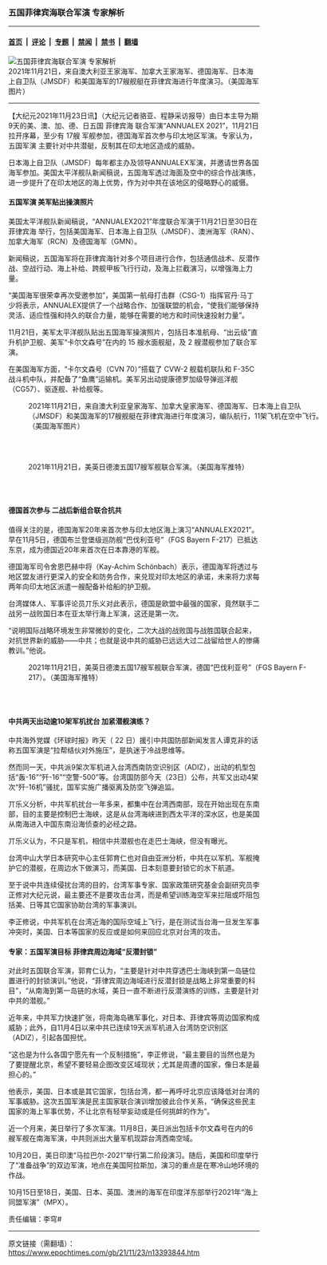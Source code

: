 ### 五国菲律宾海联合军演 专家解析

---

#### [首页](../../../..?n13393844) &nbsp;|&nbsp; [评论](../../../../../epoch-comment?n13393844) &nbsp;|&nbsp; [专题](../../../../../epoch-special?n13393844) &nbsp;|&nbsp; [禁闻](../../../../../epoch-news?n13393844) &nbsp;|&nbsp; [禁书](../../../../../books?n13393844) &nbsp;|&nbsp; [翻墙](https://github.com/gfw-breaker/nogfw/blob/master/README.md?n13393844)


<div><img alt="五国菲律宾海联合军演 专家解析" class="attachment-djy_600_400 size-djy_600_400 wp-post-image" src="https://i.epochtimes.com/assets/uploads/2021/11/id13393883-FEvyCgWVQAYzVme-1-600x400.jpg"/>
<div class="caption">
 2021年11月21日，来自澳大利亚王家海军、加拿大王家海军、德国海军、日本海上自卫队（JMSDF）和美国海军的17艘舰艇在菲律宾海进行年度演习。（美国海军图片）
</div></div><hr/><div class="post_content" id="artbody" itemprop="articleBody">
 <!-- article content begin -->
 <p>
  【大纪元2021年11月23日讯】（大纪元记者骆亚、程静采访报导）由日本主导为期9天的美、澳、加、德、日五国
  <ok href="https://www.epochtimes.com/gb/tag/%E8%8F%B2%E5%BE%8B%E5%AE%BE%E6%B5%B7.html">
   菲律宾海
  </ok>
  联合军演“ANNUALEX 2021”，11月21日拉开序幕，至少有
  <span class="s2">
   17艘
  </span>
  军舰参加，德国海军首次参与印太地区军演。专家认为，
  <ok href="https://www.epochtimes.com/gb/tag/%E4%BA%94%E5%9B%BD%E5%86%9B%E6%BC%94.html">
   五国军演
  </ok>
  主要针对中共潜艇，反制其在印太地区造成的威胁。
 </p>
 <p>
  日本海上自卫队（JMSDF）每年都主办及领导ANNUALEX军演，并邀请世界各国海军参加。美国太平洋舰队新闻稿说，五国海军透过海面及空中的综合作战演练，进一步提升了在印太地区的海上优势，作为对中共在该地区的侵略野心的威慑。
 </p>
 <h4>
  <ok href="https://www.epochtimes.com/gb/tag/%E4%BA%94%E5%9B%BD%E5%86%9B%E6%BC%94.html">
   五国军演
  </ok>
  美军贴出操演照片
 </h4>
 <p>
  美国太平洋舰队新闻稿说，“ANNUALEX2021”年度联合军演于11月21日至30日在
  <ok href="https://www.epochtimes.com/gb/tag/%E8%8F%B2%E5%BE%8B%E5%AE%BE%E6%B5%B7.html">
   菲律宾海
  </ok>
  举行，包括美国海军、日本海上自卫队（JMSDF）、澳洲海军（RAN）、加拿大海军（RCN）及德国海军（GMN）。
 </p>
 <p>
  新闻稿说，五国海军将在菲律宾海针对多个项目进行合作，包括通信战术、反潜作战、空战行动、海上补给、跨舰甲板飞行行动，及海上拦截演习，以增强海上力量。
 </p>
 <p>
  “美国海军很荣幸再次受邀参加”，美国第一航母打击群（CSG-1）指挥官丹‧马丁少将表示，ANNUALEX提供了一个战略合作、加强联盟的机会，“使我们能够保持灵活、适应性强和持久的联合力量，能够在需要的地方和时间快速投射力量”。
 </p>
 <p>
  11月21日，美军太平洋舰队贴出五国海军操演照片，包括日本准航母、“出云级”直升机护卫舰、美军“卡尔文森号”在内的
  <span class="s2">
   15
  </span>
  艘水面舰艇，及
  <span class="s2">
   2
  </span>
  艘潜舰参加了联合军演。
 </p>
 <p>
  在美国海军方面，“卡尔文森号（CVN 70）”搭载了
  <span class="s2">
   CVW-2
  </span>
  舰载机联队和
  <span class="s2">
   F-35C
  </span>
  战斗机中队，并配备了“鱼鹰”运输机。美军另出动提康德罗加级导弹巡洋舰（CG57）、驱逐舰、补给舰等。
 </p>
 <figure aria-describedby="caption-attachment-13393866" class="wp-caption aligncenter" id="attachment_13393866" style="width: 600px">
  <ok href="https://i.epochtimes.com/assets/uploads/2021/11/id13393866-51697957841_4d28550b4b_o.jpg" target="_blank">
   <img alt="" class="size-large wp-image-13393866" src="https://i.epochtimes.com/assets/uploads/2021/11/id13393866-51697957841_4d28550b4b_o-600x400.jpg"/>
  </ok>
  <br/><figcaption class="wp-caption-text" id="caption-attachment-13393866">
   2021年11月21日，来自澳大利亚皇家海军、加拿大皇家海军、德国海军、日本海上自卫队（JMSDF）和美国海军的17艘舰艇在菲律宾海进行年度演习，编队航行，11架飞机在空中飞行。（美国海军图片）
  </figcaption><br/>
 </figure><br/>
 <figure aria-describedby="caption-attachment-13393886" class="wp-caption aligncenter" id="attachment_13393886" style="width: 600px">
  <ok href="https://i.epochtimes.com/assets/uploads/2021/11/id13393886-FEvx9btUcAIhi5D.jpg" target="_blank">
   <img alt="" class="size-large wp-image-13393886" src="https://i.epochtimes.com/assets/uploads/2021/11/id13393886-FEvx9btUcAIhi5D-600x338.jpg"/>
  </ok>
  <br/><figcaption class="wp-caption-text" id="caption-attachment-13393886">
   2021年11月21日，美英日德澳五国17艘军舰联合军演。（美国海军推特）
  </figcaption><br/>
 </figure><br/>
 <h4>
  德国首次参与 二战后新组合联合抗共
 </h4>
 <p>
  值得关注的是，德国海军20年来首次参与印太地区海上演习“ANNUALEX2021”。早在11月5日，德国布兰登堡级巡防舰“巴伐利亚号”（FGS Bayern F-217）已抵达东京，成为德国近20年来首次在日本靠港的军舰。
 </p>
 <p>
  德国海军司令舍恩巴赫中将（Kay-Achim Schönbach）表示，德国海军将透过与地区盟友进行更深入的安全和防务合作，来兑现对印太地区的承诺，未来将力求每两年向印太地区派遣一艘配备补给船的护卫舰。
 </p>
 <p>
  台湾媒体人、军事评论员丌乐义对此表示，德国是欧盟中最强的国家，竟然联手二战另一战败国日本在亚太举行海上军演，这还是第一次。
 </p>
 <p>
  “说明国际战略环境发生非常微妙的变化，二次大战的战败国与战胜国联合起来，对抗世界新的威胁——中共；也就是说中共的威胁已远远大过二战留给世人的惨痛教训。”他说。
 </p>
 <figure aria-describedby="caption-attachment-13393874" class="wp-caption aligncenter" id="attachment_13393874" style="width: 600px">
  <ok href="https://i.epochtimes.com/assets/uploads/2021/11/id13393874-FEvx_L5VgAYH4zC.jpg" target="_blank">
   <img alt="" class="size-large wp-image-13393874" src="https://i.epochtimes.com/assets/uploads/2021/11/id13393874-FEvx_L5VgAYH4zC-600x338.jpg"/>
  </ok>
  <br/><figcaption class="wp-caption-text" id="caption-attachment-13393874">
   2021年11月21日，美英日德澳五国17艘军舰联合军演，德国“巴伐利亚号”（FGS Bayern F-217）。（美国海军推特）
  </figcaption><br/>
 </figure><br/>
 <h4>
  中共两天出动逾10架军机扰台 加紧潜舰演练？
 </h4>
 <p>
  中共海外党媒《环球时报》昨天（
  <span class="s2">
   22
  </span>
  日）援引中共国防部新闻发言人谭克非的话称五国军演是“拉帮结伙对外施压”，是执迷于冷战思维等。
 </p>
 <p>
  然而同一天，中共派9架次军机进入台湾西南防空识别区（ADIZ），出动的机型包括“轰-16”“歼-16”“空警-500”等。台湾国防部今天（23日）公布，共军又出动4架次“歼-16机”骚扰，国军实施广播驱离及防空飞弹追监。
 </p>
 <p>
  丌乐义分析，中共军机扰台一年多来，都集中在台湾西南部，现在开始出现在东南部，目的主要是控制巴士海峡，这是从台湾海峡进到西太平洋的深水区，也是美国从南海进入中国东南沿海侦查的必经之路。
 </p>
 <p>
  丌乐义认为，不只是军机，相信中共潜舰也在走巴士海峡，但没有曝光。
 </p>
 <p>
  台湾中山大学日本研究中心主任郭育仁也对自由亚洲分析，中共在以军机、军舰掩护它的潜舰，在周边水下做演习，而美国、日本刻意要封锁它的水下航道。
 </p>
 <p>
  至于说中共连续侵扰台湾的目的，台湾军事专家、国家政策研究基金会副研究员李正修对大纪元说，最主要还不是要攻击台湾，而是希望训练海空军来拦阻或吓阻包括美、日等其它国家协助台湾的军事演训。
 </p>
 <p>
  李正修说，中共军机在台湾近海的国际空域上飞行，是在测试当台海一旦发生军事冲突时，美国、日本等国家的反应或是如何来回应北京对台湾的攻击。
 </p>
 <h4>
  专家：五国军演目标 菲律宾周边海域“反潜封锁”
 </h4>
 <p>
  对此时五国联合军演，郭育仁认为，“主要是针对中共穿透巴士海峡到第一岛链位置进行的封锁演训。”他说，“菲律宾周边海域进行反潜封锁是战略上非常重要的科目”，“从南海到第一岛链的水域，美日一直不断进行反潜演练的训练，主要是针对中共的潜舰。”
 </p>
 <p>
  近年来，中共军力快速扩张，将南海岛礁军事化，对日本、菲律宾等周边国家构成威胁；此外，自11月4日以来中共已连续19天派军机进入台湾防空识别区（ADIZ），引起各国担忧。
 </p>
 <p>
  “这也是为什么各国宁愿先有一个反制措施”，李正修说，“最主要目的当然也是为了要提醒北京，希望不要轻易企图改变区域现状；尤其是周遭的国家，像日本是最担心的。”
 </p>
 <p>
  他表示，美国、日本或是其它国家，包括台湾，都一再呼吁北京应该降低对台湾的军事威胁。这次五国军演是民主国家联合演训增加彼此合作关系，“确保这些民主国家的海上军事优势，不让北京有轻举妄动或是任何挑衅的作为”。
 </p>
 <p>
  近一个月来，美日举行了多次军演。11月8日，美日派出包括卡尔文森号在内的6艘军舰在南海军演，中共则派出大量军机现踪台湾西南空域。
 </p>
 <p>
  10月20日，美日印澳“马拉巴尔-2021”举行第二阶段演习。随后，美国和印度举行了“准备战争”的双边军演，地点在美国阿拉斯加，演习的重点是在寒冷山地环境的作战。
 </p>
 <p>
  10月15日至18日，美国、日本、英国、澳洲的海军在印度洋东部举行2021年“海上同盟军演”（MPX）。
 </p>
 <p>
  责任编辑：李穹#
 </p>
 <!-- article content end -->
 <div id="below_article_ad">
 </div>
</div>


---

原文链接（需翻墙）：https://www.epochtimes.com/gb/21/11/23/n13393844.htm